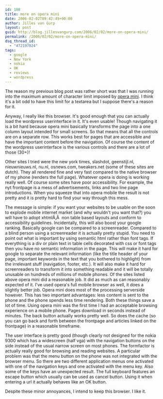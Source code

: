 ```yaml
---
id: 108
title: more on opera mini
date: 2006-02-02T09:42:49+00:00
author: Jilles van Gurp
layout: post
guid: http://blog.jillesvangurp.com/2006/02/02/more-on-opera-mini/
permalink: /2006/02/02/more-on-opera-mini/
dsq_thread_id:
  - "472197024"
tags:
  - google
  - New York
  - nokia
  - OK
  - reviews
  - wordpress
---
```

The reason my previous blog post was rather short was that I was running into the maximum amount of character limit imposed by [opera mini](http://mini.opera.com). I think it's a bit odd to have this limit for a textarea but I suppose there's a reason for it.

Anyway, I really like this browser. It's good enough that you can actually load the wordpress userinterface in it. It's even usable! Though navigating it is a bit hard because opera mini basically transforms the page into a one column layout intended for small screens. So that means that all the controls are on a separate row. This works best for pages that are accessible and have the important content before the navigation. Of course the content of the wordpress userinterface is the various controls and there are a lot of those (30+)!

Other sites I tried were the new york times, slashdot, geenstijl.nl, nieuwnieuws.nl, nu.nl, osnews.com, tweakers.net (some of these sites are dutch). They all rendered fine and very fast compared to the native browser of my phone (renders the full page). Whatever opera is doing is working really well. Of course some sites have poor accessibility. For example, the nyt frontpage is a mess of advertisements, links and two line page introductions. When you squeeze that into opera mobile the result is not pretty and it is pretty hard to find your way through this mess.

The message is simple: if you want your websites to be usable on the soon to explode mobile internet market (and why wouldn't you want that?) you will have to adopt xhtmlÃ‚Â  non table based layouts and conform to accessibility guidelines. Incidentally, this will also boost your google ranking. Basically google can be compared to a screenreader. Compared to a blind person using a screenreader it is actually pretty stupid. You need to point out what is important by using semantic html rather than font tags. If everything is a div or plain text in table cells decorated with css or font tags then you have no semantic information in the page. This will make it hard for google to separate the relevant information (like the title header of your page, important keywords in the text that you bothered to highlight) from the irrelevant stuff (navigation, footer, etc.). It will also make it hard for screenreaders to transform it into something readable and it will be totally unusable on hundreds of millions of mobile phones.
Of the sites listed above opera mini did a reasonable job. It did as much as can reasonably expected of it. I've used opera's full mobile browser as well, it does a slightly better job. Opera mini does most of the processing serverside however. This has two important advantages: less content is sent to the phone and the phone spends less time rendering. Both these things save a lot of time. Using opera mini was the first time I had an acceptable browsing experience on a mobile phone. Pages download in seconds instead of minutes. The back button actually works pretty well. So does the cache (so you can go back and forth between the frontpage and articles linked on the frontpage) in a reasonable timeframe.

The user interface is pretty good (though clearly not designed for the nokia 9300 which has a widescreen (half vga) with the navigation buttons on the side instead of the usual narrow screen on most phones. The formfactor is actually really good for browsing and reading websites. A particular problem was that the menu button on the phone was not integrated with the browser menu. So there are two different application menus one activated with one of the navigation keys and one activated with the menu key. Also some of the keys have an unexpected result. The full keyboard features an escape button which usually can be used as cancel button. Using it when entering a url it actually behaves like an OK button.

Despite these minor annoyances, I intend to keep this browser. I like it.